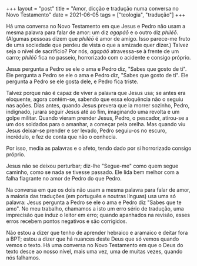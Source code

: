+++
layout = "post"
title = "Amor, dicção e tradução numa conversa no Novo Testamento"
date = 2021-06-05
tags = ["teologia", "tradução"]
+++

Há uma conversa no Novo Testamento em que Jesus e Pedro não usam a mesma palavra para falar de amor: um diz *agapáō* e o outro diz *philéō*. (Algumas pessoas dizem que *philéō* é amor de amigo. Isso parece-me fruto de uma sociedade que perdeu de vista o que a amizade quer dizer.) Talvez seja o nível de sacrifício? Por nós, *agapáō* atravessa-se à frente de um carro; *philéō* fica no passeio, horrorizado com o acidente e consigo próprio.

Jesus pergunta a Pedro se ele o ama e Pedro diz, "Sabes que gosto de ti". Ele pergunta a Pedro se ele o ama e Pedro diz, "Sabes que gosto de ti". Ele pergunta a Pedro se ele gosta dele, e Pedro fica triste.

Talvez porque não é capaz de viver a palavra que Jesus usa; se antes era eloquente, agora contém-se, sabendo que essa eloquência não o seguiu nas ações. Dias antes, quando Jesus prevera que ia morrer sozinho, Pedro, indignado, jurara seguir Jesus até ao fim, imaginando uma revolta e um golpe militar. Quando vieram prender Jesus, Pedro, o pescador, atirou-se a um dos soldados para o amanhar, a começar pela orelha. Mas quando viu Jesus deixar-se prender e ser levado, Pedro seguiu-os no escuro, incrédulo, e fez de conta que não o conhecia.

Por isso, media as palavras e o afeto, tendo dado por si horrorizado consigo próprio.

Jesus não se deixou perturbar; diz-lhe "Segue-me" como quem segue caminho, como se nada se tivesse passado. Ele lida bem melhor com a falha flagrante no amor de Pedro do que Pedro.

Na conversa em que os dois não usam a mesma palavra para falar de amor, a maioria das traduções (em português e noutras línguas) usa uma só palavra: Jesus pergunta a Pedro se ele o ama e Pedro diz "Sabes que te amo". No meu trabalho, chamamos a isto um erro sério de tradução, uma imprecisão que induz o leitor em erro; quando apanhados na revisão, esses erros recebem pontos negativos e são corrigidos.

Não estou a dizer que tenho de aprender hebraico e aramaico e deitar fora a BPT; estou a dizer que há nuances deste Deus que só vemos quando vemos o texto. Há uma conversa no Novo Testamento em que o Deus do texto desce ao nosso nível, mais uma vez, uma de muitas vezes, quando nós falhamos.
